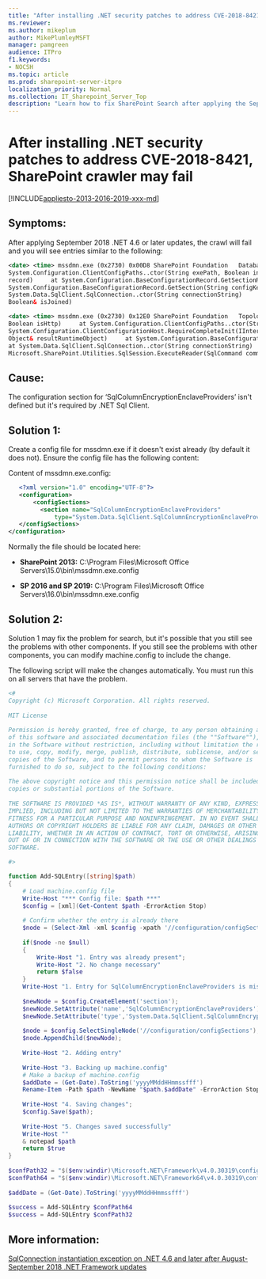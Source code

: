 ```yaml
---
title: "After installing .NET security patches to address CVE-2018-8421, SharePoint crawler may fail"
ms.reviewer: 
ms.author: mikeplum
author: MikePlumleyMSFT
manager: pamgreen
audience: ITPro
f1.keywords:
- NOCSH
ms.topic: article
ms.prod: sharepoint-server-itpro
localization_priority: Normal
ms.collection: IT_Sharepoint_Server_Top
description: "Learn how to fix SharePoint Search after applying the September 2018 .NET 4.6 or later updates and the crawl fails."
---
```


# After installing .NET security patches to address CVE-2018-8421, SharePoint crawler may fail

[!INCLUDE[appliesto-2013-2016-2019-xxx-md](../includes/appliesto-2013-2016-2019-xxx-md.md)]

## Symptoms:

After applying September 2018 .NET 4.6 or later updates, the crawl will fail and you will see entries similar to the following:

```xml
<date> <time> mssdmn.exe (0x2730) 0x00D8 SharePoint Foundation   Database     fa45   High      System.TypeInitializationException: The type initializer for 'System.Data.SqlClient.SqlConnection' threw an exception. ---> System.IO.FileNotFoundException: C:\Program Files\Microsoft Office Servers\16.0\bin\mssdmn.exe     at System.Diagnostics.FileVersionInfo.GetVersionInfo(String fileName)     at System.Configuration.ClientConfigPaths.SetNamesAndVersion(String applicationFilename, Assembly exeAssembly, Boolean isHttp)     at 
System.Configuration.ClientConfigPaths..ctor(String exePath, Boolean includeUserConfig)     at System.Configuration.ClientConfigPaths.GetPaths(String exePath, Boolean includeUserConfig)     at System.Configuration.ClientConfigurationHost.RequireCompleteInit(IInternalConfigRecord 
record)     at System.Configuration.BaseConfigurationRecord.GetSectionRecursive(String configKey, Boolean getLkg, Boolean checkPermission, Boolean getRuntimeObject, Boolean requestIsHere, Object& result, Object& resultRuntimeObject)     at 
System.Configuration.BaseConfigurationRecord.GetSection(String configKey)     at System.Configuration.ConfigurationManager.GetSection(String sectionName)     at System.Data.SqlClient.SqlConnection..cctor()     --- End of inner exception stack trace ---     at 
System.Data.SqlClient.SqlConnection..ctor(String connectionString)     at Microsoft.SharePoint.Utilities.SqlSession.OpenConnection()     at Microsoft.SharePoint.Administration.SPConfigurationDatabase.get_Local()     at Microsoft.SharePoint.Administration.SPFarm.FindLocal(SPFarm& farm, 
Boolean& isJoined)
```
```xml
<date> <time> mssdmn.exe (0x2730) 0x12E0 SharePoint Foundation   Topology     88bl   Monitorable  An exception occurred while trying to acquire the local farm: System.TypeInitializationException: The type initializer for 'System.Data.SqlClient.SqlConnection' threw an exception. ---> System.IO.FileNotFoundException: C:\Program Files\Microsoft Office Servers\16.0\bin\mssdmn.exe     at System.Diagnostics.FileVersionInfo.GetVersionInfo(String fileName)     at System.Configuration.ClientConfigPaths.SetNamesAndVersion(String applicationFilename, Assembly exeAssembly, 
Boolean isHttp)     at System.Configuration.ClientConfigPaths..ctor(String exePath, Boolean includeUserConfig)     at System.Configuration.ClientConfigPaths.GetPaths(String exePath, Boolean includeUserConfig)     at 
System.Configuration.ClientConfigurationHost.RequireCompleteInit(IInternalConfigRecord record)     at System.Configuration.BaseConfigurationRecord.GetSectionRecursive(String configKey, Boolean getLkg, Boolean checkPermission, Boolean getRuntimeObject, Boolean requestIsHere, Object& result, 
Object& resultRuntimeObject)     at System.Configuration.BaseConfigurationRecord.GetSection(String configKey)     at System.Configuration.ConfigurationManager.GetSection(String sectionName)     at System.Data.SqlClient.SqlConnection..cctor()     --- End of inner exception stack trace ---     
at System.Data.SqlClient.SqlConnection..ctor(String connectionString)     at Microsoft.SharePoint.Utilities.SqlSession.OpenConnection()     at Microsoft.SharePoint.Administration.SPConfigurationDatabase.get_Local()     at 
Microsoft.SharePoint.Utilities.SqlSession.ExecuteReader(SqlCommand command, CommandBehavior behavior, SqlQueryData monitoringData, Boolean retryForDeadLock)     at Microsoft.SharePoint.Utilities.SqlSession.ExecuteReader(SqlCommand command, Boolean retryForDeadLock)     at Microsoft.SharePoint.Utilities.SqlSession.ExecuteReader(SqlCommand command)     at Microsoft.SharePoint.Upgrade.SPDatabaseSequence.GetVersion(SPDatabase database, Guid id, Version defaultVersion, SqlSession session, SPDatabaseSequence sequence)     at Microsoft.SharePoint.Upgrade.SPDatabaseSequence.get_SchemaVersion()     at Microsoft.SharePoint.Upgrade.SPSequence.get_IsBackwardsCompatible()     at Microsoft.SharePoint.Upgrade.SPUpgradeSession.IsBackwardsCompatible(Object o, Boolean bRecurse)
```

## Cause:

The configuration section for ‘SqlColumnEncryptionEnclaveProviders’ isn't defined but it's required by .NET Sql Client.

## Solution 1:

Create a config file for mssdmn.exe if it doesn't exist already (by default it does not). Ensure the config file has the following content:

Content of mssdmn.exe.config:

```xml
   <?xml version="1.0" encoding="UTF-8"?>
   <configuration>
       <configSections>
         <section name="SqlColumnEncryptionEnclaveProviders" 
             type="System.Data.SqlClient.SqlColumnEncryptionEnclaveProviderConfigurationSection, System.Data, Version=4.0.0.0, Culture=neutral, PublicKeyToken=b77a5c561934e089" /> 
   </configSections>
</configuration>
```

Normally the file should be located here:

- **SharePoint 2013:** C:\Program Files\Microsoft Office Servers\15.0\bin\mssdmn.exe.config

- **SP 2016 and SP 2019:** C:\Program Files\Microsoft Office Servers\16.0\bin\mssdmn.exe.config

## Solution 2:

Solution 1 may fix the problem for search, but it's possible that you still see the problems with other components. If you still see the problems with other components, you can modify machine.config to include the change.

The following script will make the changes automatically. You must run this on all servers that have the problem.

```powershell
<#
Copyright (c) Microsoft Corporation. All rights reserved.
 
MIT License
 
Permission is hereby granted, free of charge, to any person obtaining a copy
of this software and associated documentation files (the ""Software""), to deal
in the Software without restriction, including without limitation the rights
to use, copy, modify, merge, publish, distribute, sublicense, and/or sell
copies of the Software, and to permit persons to whom the Software is
furnished to do so, subject to the following conditions:
 
The above copyright notice and this permission notice shall be included in all
copies or substantial portions of the Software.
 
THE SOFTWARE IS PROVIDED *AS IS*, WITHOUT WARRANTY OF ANY KIND, EXPRESS OR
IMPLIED, INCLUDING BUT NOT LIMITED TO THE WARRANTIES OF MERCHANTABILITY,
FITNESS FOR A PARTICULAR PURPOSE AND NONINFRINGEMENT. IN NO EVENT SHALL THE
AUTHORS OR COPYRIGHT HOLDERS BE LIABLE FOR ANY CLAIM, DAMAGES OR OTHER
LIABILITY, WHETHER IN AN ACTION OF CONTRACT, TORT OR OTHERWISE, ARISING FROM,
OUT OF OR IN CONNECTION WITH THE SOFTWARE OR THE USE OR OTHER DEALINGS IN THE
SOFTWARE.

#>

function Add-SQLEntry([string]$path)
{
    # Load machine.config file
    Write-Host "*** Config file: $path ***"
    $config = [xml](Get-Content $path -ErrorAction Stop)
 
    # Confirm whether the entry is already there
    $node = (Select-Xml -xml $config -xpath '//configuration/configSections/section[@name="SqlColumnEncryptionEnclaveProviders"]');
 
    if($node -ne $null)
    {
        Write-Host "1. Entry was already present";
        Write-Host "2. No change necessary"
        return $false
    }
    Write-Host "1. Entry for SqlColumnEncryptionEnclaveProviders is missing";
 
    $newNode = $config.CreateElement('section');
    $newNode.SetAttribute('name','SqlColumnEncryptionEnclaveProviders');
    $newNode.SetAttribute('type','System.Data.SqlClient.SqlColumnEncryptionEnclaveProviderConfigurationSection, System.Data, Version=4.0.0.0, Culture=neutral, PublicKeyToken=b77a5c561934e089');
    
    $node = $config.SelectSingleNode('//configuration/configSections');
    $node.AppendChild($newNode);
 
    Write-Host "2. Adding entry"
 
    Write-Host "3. Backing up machine.config"
    # Make a backup of machine.config
    $addDate = (Get-Date).ToString('yyyyMMddHHmmssfff')
    Rename-Item -Path $path -NewName "$path.$addDate" -ErrorAction Stop
 
    Write-Host "4. Saving changes";
    $config.Save($path);
 
    Write-Host "5. Changes saved successfully"
    Write-Host ""
    & notepad $path
    return $true
}
 
$confPath32 = "$($env:windir)\Microsoft.NET\Framework\v4.0.30319\config\machine.config";
$confPath64 = "$($env:windir)\Microsoft.NET\Framework64\v4.0.30319\config\machine.config";
 
$addDate = (Get-Date).ToString('yyyyMMddHHmmssfff')
 
$success = Add-SQLEntry $confPath64
$success = Add-SQLEntry $confPath32
```
## More information:

[SqlConnection instantiation exception on .NET 4.6 and later after August-September 2018 .NET Framework updates](https://support.microsoft.com/help/4470809/sqlconnection-install-throws-error-dot-net-4-6-after-recent-net-update)
